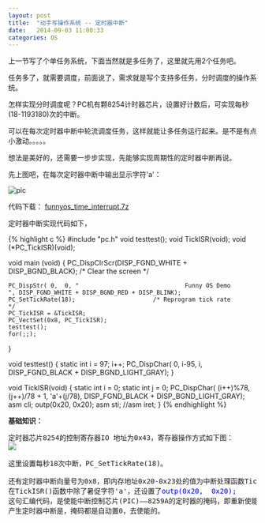 ```yaml
---
layout: post
title:  "动手写操作系统 -- 定时器中断"
date:   2014-09-03 11:00:33
categories: OS
---
```


上一节写了个单任务系统，下面当然就是多任务了，这里就先用2个任务吧。

任务多了，就需要调度，前面说了，需求就是写个支持多任务，分时调度的操作系统。

怎样实现分时调度呢？PC机有颗8254计时器芯片，设置好计数后，可实现每秒(18-1193180)次的中断。

可以在每次定时器中断中轮流调度任务，这样就能让多任务运行起来。是不是有点小激动。。。。。

想法是美好的，还需要一步步实现，先能够实现周期性的定时器中断再说。

先上图吧，在每次定时器中断中输出显示字符'a'：

![pic](http://fillzero.qiniudn.com/2014_10_13_timetask_showa.gif)

代码下载： <a href="http://pan.baidu.com/s/1sjpvJNf">funnyos_time_interrupt.7z</a>

定时器中断实现代码如下，

{% highlight c %}
#include "pc.h"
void testtest();
void TickISR(void);
void (*PC_TickISR)(void);

void  main (void) {
	PC_DispClrScr(DISP_FGND_WHITE + DISP_BGND_BLACK);      /* Clear the screen                         */

	PC_DispStr( 0,  0, "                              Funny OS Demo                                     ", DISP_FGND_WHITE + DISP_BGND_RED + DISP_BLINK);
	PC_SetTickRate(18);                      /* Reprogram tick rate                      */
	PC_TickISR = &TickISR;
	PC_VectSet(0x8, PC_TickISR); 
	testtest();
	for(;;);
}

void testtest() {
	static int i = 97;
	i++;
	PC_DispChar( 0,  i-95, i, DISP_FGND_BLACK + DISP_BGND_LIGHT_GRAY);
}

void TickISR(void) {
	static int i = 0;
	static int j = 0;
	PC_DispChar( (i++)%78,  (j++)/78 + 1, 'a'+(j/78), DISP_FGND_BLACK + DISP_BGND_LIGHT_GRAY);
	asm cli;
	outp(0x20,  0x20); 
	asm sti;
	//asm iret;
}
{% endhighlight %}

<strong>基础知识：</strong>
<pre>
定时器芯片8254的控制寄存器IO 地址为0x43，寄存器操作方式如下图：
<img src="http://fillzero.qiniudn.com/2014_10_13_8254_register.jpg">

这里设置每秒18次中断，PC_SetTickRate(18)。

还有定时器中断向量号为0x8，即内存地址0x20-0x23处的值为中断处理函数TickISR()的地址。
在TickISR()函数中除了暑促字符'a'，还设置了<font color="0x0000ff">outp(0x20,  0x20); </font>
这句汇编代码，是使能中断控制芯片(PIC)——8259A的定时器的掩码，即重新使能定时器中断，因为每次
产生定时器中断是，掩码都是自动置0，去使能的。
</pre>